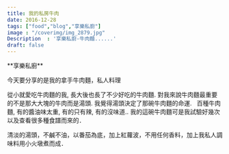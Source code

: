 ```yaml
---
title: 我的私房牛肉
date: 2016-12-28
tags: ["food","blog","享樂私廚"]
image : "/coverimg/img_2879.jpg"
Description  : '享樂私廚-牛肉麵......'
draft: false
---
```

<head>
<!-- Google tag (gtag.js) -->
<script async src="https://www.googletagmanager.com/gtag/js?id=G-DRMTXSLF5D"></script>
<script>
  window.dataLayer = window.dataLayer || [];
  function gtag(){dataLayer.push(arguments);}
  gtag('js', new Date());

  gtag('config', 'G-DRMTXSLF5D');
</script>
</head>
**享樂私廚**

今天要分享的是我的拿手牛肉麵，私人料理

從小就愛吃牛肉麵的我, 長大後也長了不少好吃的牛肉麵. 對我來說牛肉麵最重要的不是那大大塊的牛肉而是湯頭. 我覺得湯頭決定了那碗牛肉麵的命運.   百種牛肉麵, 有的醬油味太重, 有的只有辣, 有的沒味道.. 我的這碗牛肉麵可是我試驗好幾次以及查看很多種食譜而來的．

清淡的湯頭，不鹹不油，以番茄為底，加上紅蘿波，不用任何香料，加上我私人調味料用小火墩煮而成．

